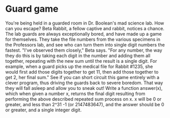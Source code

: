 # Guard game

You're being held in a guarded room in Dr. Boolean's mad science lab. How can you escape?
Beta Rabbit, a fellow captive and rabbit, notices a chance. The lab guards are always exceptionally bored, and have made up a game for themselves. They take the file numbers from the various specimens in the Professors lab, and see who can turn them into single digit numbers the fastest.
"I've observed them closely," Beta says. "For any number, the way they do this is by taking each digit in the number and adding them all together, repeating with the new sum until the result is a single digit. For example, when a guard picks up the medical file for Rabbit #1235, she would first add those digits together to get 11, then add those together to get 2, her final sum."
See if you can short circuit this game entirely with a clever program, thus driving the guards back to severe boredom. That way they will fall asleep and allow you to sneak out!
Write a function answer(x), which when given a number x, returns the final digit resulting from performing the above described repeated sum process on x.
x will be 0 or greater, and less than 2^31 -1 (or 2147483647), and the answer should be 0 or greater, and a single integer digit.
